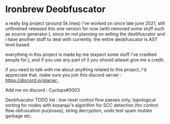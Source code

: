 # Ironbrew Deobfuscator

a really big project (around 5k lines) i've worked on since late june 2021, still unfinished
released this one version for now (with removed some stuff such as source generator.), since im not planning on selling the deobfuscator and i have another stuff to deal with currently.
the entire deobfuscator is AST level based.

everything in this project is made by me (expect some stuff i've credited people for.), and if you use any part of it you should atleast give me a credit.

if you need to talk with me about anything related to this project, i'd appreciate that.
make sure you join this discord server :
https://discord.io/glacier_

Add me on discord :
Cyclops#0003

Deobfuscator TODO list : low-level control flow passes only, topological sorting for nodes with kosaraju's algorithm for SCC detection (for control flow obfuscation purposes), string decryption, undo test spam mutate garbage etc.
